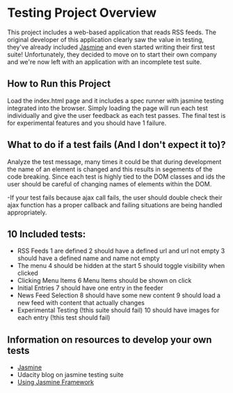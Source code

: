 # Testing Project Overview

This project includes a web-based application that reads RSS feeds. The original developer of this application clearly saw the value in testing, they've already included [Jasmine](http://jasmine.github.io/) and even started writing their first test suite! Unfortunately, they decided to move on to start their own company and we're now left with an application with an incomplete test suite.

## How to Run this Project

Load the index.html page and it includes a spec runner with jasmine testing integrated into the browser. Simply loading the page will run each test individually and give the user feedback as each test passes. The final test is for experimental features and you should have 1 failure.

## What to do if a test fails (And I don't expect it to)?

Analyze the test message, many times it could be that during development the name of an element is changed and this results in segements of the code breaking. Since each test is highly tied to the DOM classes and ids the user should be careful of changing names of elements within the DOM.

-If your test fails because ajax call fails, the user should double check their ajax function has a proper callback and failing situations are being handled appropriately.

## 10 Included tests:
- RSS Feeds
	1 are defined
	2 should have a defined url and url not empty
	3 should have a defined name and name not empty
- The menu
	4 should be hidden at the start
	5 should toggle visibility when clicked
- Clicking Menu Items
	6 Menu Items should be shown on click
- Initial Entries
	7 should have one entry in the feeder
- News Feed Selection
	8 should have some new content
	9 should load a new feed with content that actually changes
- Experimental Testing (!this suite should fail)
	10 should have images for each entry (!this test should fail)

## Information on resources to develop your own tests
- [Jasmine](http://jasmine.github.io/)
- Udacity blog on jasmine testing suite
- [Using Jasmine Framework](http://www.htmlgoodies.com/beyond/javascript/testing-javascript-using-the-jasmine-framework.html)